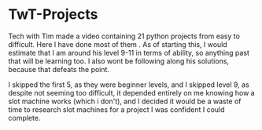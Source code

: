 # TwT-Projects
Tech with Tim made a video containing 21 python projects from easy to difficult. Here I have done most of them .
As of starting this, I would estimate that I am around his level 9-11 in terms of ability, so anything past that will be learning too. I also wont be following along his solutions, because that defeats the point.

I skipped the first 5, as they were beginner levels, and I skipped level 9, as despite not seeming too difficult, it depended entirely on me knowing how a slot machine works (which i don't), and I decided it would be a waste of time to research slot machines for a project I was confident I could complete.
